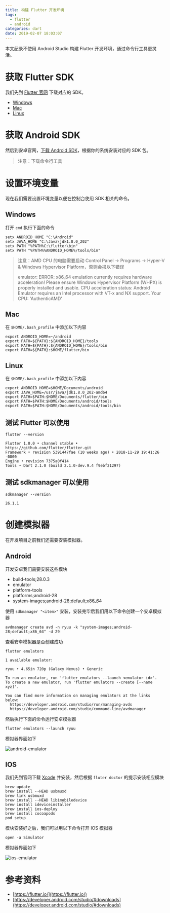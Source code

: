 ```yaml
---
title: 构建 Flutter 开发环境
tags:
  - flutter
  - android
categories: dart
date: 2019-02-07 18:03:07
---
```



本文纪录不使用 Android Studio 构建 Flutter 开发环境，通过命令行工具更灵活。

<!-- more -->

# 获取 Flutter SDK

我们先到 [Flutter 官网](https://flutter.io/docs/get-started/install) 下载对应的 SDK。

* [Windows](https://flutter.io/docs/get-started/install/windows)
* [Mac](https://flutter.io/docs/get-started/install/windows)
* [Linux](https://flutter.io/docs/get-started/install/linux)

# 获取 Android SDK

然后到安卓官网，[下载 Android SDK](https://developer.android.com/studio/)，根据你的系统安装对应的 SDK 包。

> 注意：下载命令行工具

# 设置环境变量

现在我们需要设置环境变量以便在控制台使用 SDK 相关的命令。

## Windows

打开 `cmd` 执行下面的命令

```
setx ANDROID_HOME "C:\Android"
setx JAVA_HOME "C:\Java\jdk1.8.0_202"
setx PATH "%PATH%C:\flutter\bin"
setx PATH "%PATH%%ANDROID_HOME%/tools/bin"
```

> 注意：AMD CPU 的电脑需要启动 Control Panel -> Programs -> Hyper-V & Windows Hypervisor Platform，否则会报以下错误
>
> emulator: ERROR: x86_64 emulation currently requires hardware acceleration!
> Please ensure Windows Hypervisor Platform (WHPX) is properly installed and usable.
> CPU acceleration status: Android Emulator requires an Intel processor with VT-x and NX support.  Your CPU: 'AuthenticAMD'

## Mac

在 `$HOME/.bash_profile` 中添加以下内容

```
export ANDROID_HOME=~/android
export PATH=${PATH}:${ANDROID_HOME}/tools
export PATH=${PATH}:${ANDROID_HOME}/tools/bin
export PATH=${PATH}:$HOME/flutter/bin
```

## Linux

在 `$HOME/.bash_profile` 中添加以下内容

```
export ANDROID_HOME=$HOME/Documents/android
export JAVA_HOME=/usr/java/jdk1.8.0_202-amd64
export PATH=$PATH:$HOME/Documents/flutter/bin
export PATH=$PATH:$HOME/Documents/android/tools
export PATH=$PATH:$HOME/Documents/android/tools/bin
```

## 测试 Flutter 可以使用

```
flutter --version

Flutter 1.0.0 • channel stable • https://github.com/flutter/flutter.git
Framework • revision 5391447fae (10 weeks ago) • 2018-11-29 19:41:26 -0800
Engine • revision 7375a0f414
Tools • Dart 2.1.0 (build 2.1.0-dev.9.4 f9ebf21297)
```

## 测试 sdkmanager 可以使用

```
sdkmanager --version

26.1.1
```

# 创建模拟器

在开发项目之前我们还需要安装模拟器。

## Android

开发安卓我们需要安装这些模块

* build-tools;28.0.3
* emulator
* platform-tools
* platforms;android-28
* system-images;android-28;default;x86_64

使用 `sdkmanager "<item>"` 安装，安装完毕后我们用以下命令创建一个安卓模拟器

```
avdmanager create avd -n ryuu -k "system-images;android-28;default;x86_64" -d 29
```

查看安卓模拟器是否创建成功

```
flutter emulators

1 available emulator:

ryuu • 4.65in 720p (Galaxy Nexus) • Generic

To run an emulator, run 'flutter emulators --launch <emulator id>'.
To create a new emulator, run 'flutter emulators --create [--name xyz]'.

You can find more information on managing emulators at the links below:
  https://developer.android.com/studio/run/managing-avds
  https://developer.android.com/studio/command-line/avdmanager
```

然后执行下面的命令运行安卓模拟器

```
flutter emulators --launch ryuu
```

模拟器界面如下

![android-emulator](./android-emulator.png)

## IOS

我们先到官网下载 [Xcode](https://developer.apple.com/xcode/download/) 并安装，然后根据 `fluter doctor` 的提示安装相应模块

```
brew update
brew install --HEAD usbmuxd
brew link usbmuxd
brew install --HEAD libimobiledevice
brew install ideviceinstaller
brew install ios-deploy
brew install cocoapods
pod setup
```

模块安装好之后，我们可以用以下命令打开 IOS 模拟器

```
open -a Simulator
```

模拟器界面如下

![ios-emulator](./ios-emulator.png)

# 参考资料

* [https://flutter.io/](https://flutter.io/)
* [https://developer.android.com/studio/#downloads](https://developer.android.com/studio/#downloads)
